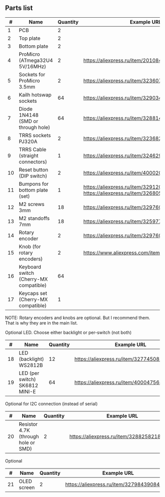 ## Parts list

| #  | Name                                   | Quantity | Example URL                                           |
|----|----------------------------------------|----------|-------------------------------------------------------|
| 1  | PCB                                    | 2        | |
| 2  | Top plate                              | 2        | |
| 3  | Bottom plate                           | 2        | |
| 4  | ProMicro (ATmega32U4 5V/16MHz)         | 2        | https://aliexpress.ru/item/2010847161.html            |
| 5  | Sockets for ProMicro 3.5mm             | 2        | https://aliexpress.ru/item/32360715483.html           |
| 6  | Kailh hotswap sockets                  | 64       | https://aliexpress.ru/item/32903471019.html           |
| 7  | Diode 1N4148 (SMD or through hole)     | 64       | https://aliexpress.ru/item/32881432301.html           |
| 8  | TRRS sockets PJ320A                    | 2        | https://aliexpress.ru/item/32368285821.html           |
| 9  | TRRS Cable (straight connectors)       | 1        | https://aliexpress.ru/item/32462922130.html           |
| 10 | Reset button (DIP switch)              | 2        | https://aliexpress.ru/item/4000209910403.html         |
| 11 | Bumpons for bottom plate (set)         | 1        | https://aliexpress.ru/item/32912066603.html or https://aliexpress.ru/item/32680543746.html |
| 12 | M2 screws 3mm                          | 18       | https://aliexpress.ru/item/32976056190.html           |
| 13 | M2 standoffs 7mm                       | 18       | https://aliexpress.ru/item/32597776358.html           |
| 14 | Rotary encoder                         | 2        | https://aliexpress.ru/item/32976046900.html           |
| 15 | Knob (for rotary encoders)             | 2        | https://www.aliexpress.com/item/33004945608.html      |
| 16 | Keyboard switch (Cherry-MX compatible) | 64       | |
| 17 | Keycaps set (Cherry-MX compatible)     | 1        | |

NOTE: Rotary encoders and knobs are optional. But I recommend them. That is why they are in the main list.

Optional LED. Choose either backlight or per-switch (not both)

| #  | Name                                | Quantity | Example URL                                           |
|----|-------------------------------------|----------|-------------------------------------------------------|
| 18 | LED (backlight) WS2812B             | 12       | https://aliexpress.ru/item/32774508291.html           |
| 19 | LED (per switch) SK6812 MINI-E      | 64       | https://aliexpress.ru/item/4000475685852.html         |

Optional for I2C connection (instead of serial)

| #  | Name                                 | Quantity | Example URL                                           |
|----|--------------------------------------|----------|-------------------------------------------------------|
| 20 | Resistor 4.7K (through hole or SMD)  | 2        | https://aliexpress.ru/item/32882582185.html           |

Optional

| #  | Name                          | Quantity | Example URL                                           |
|----|-------------------------------|----------|-------------------------------------------------------|
| 21 | OLED screen                   | 2        | https://aliexpress.ru/item/32798439084.html           |
